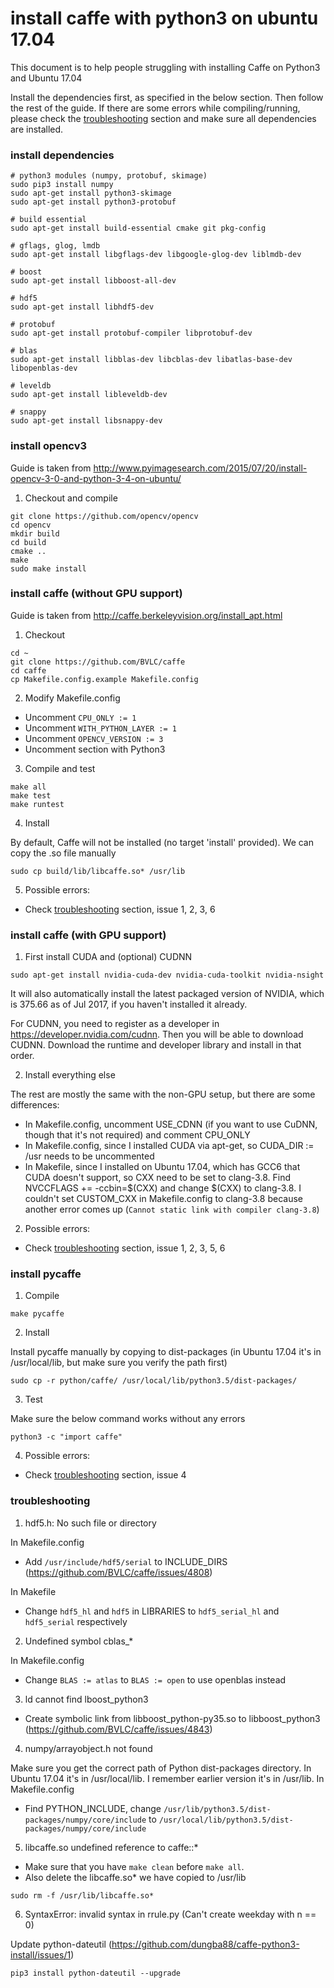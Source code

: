 # install caffe with python3 on ubuntu 17.04

This document is to help people struggling with installing Caffe on Python3 and Ubuntu 17.04

Install the dependencies first, as specified in the below section. Then follow the rest of the guide. If there are some errors while compiling/running, please check the [troubleshooting](#troubleshooting) section and make sure all dependencies are installed.

### install dependencies

```shell
# python3 modules (numpy, protobuf, skimage)
sudo pip3 install numpy
sudo apt-get install python3-skimage
sudo apt-get install python3-protobuf

# build essential
sudo apt-get install build-essential cmake git pkg-config

# gflags, glog, lmdb
sudo apt-get install libgflags-dev libgoogle-glog-dev liblmdb-dev

# boost
sudo apt-get install libboost-all-dev

# hdf5
sudo apt-get install libhdf5-dev

# protobuf
sudo apt-get install protobuf-compiler libprotobuf-dev

# blas
sudo apt-get install libblas-dev libcblas-dev libatlas-base-dev libopenblas-dev

# leveldb
sudo apt-get install libleveldb-dev

# snappy
sudo apt-get install libsnappy-dev
```

### install opencv3

Guide is taken from http://www.pyimagesearch.com/2015/07/20/install-opencv-3-0-and-python-3-4-on-ubuntu/

1. Checkout and compile

```shell
git clone https://github.com/opencv/opencv
cd opencv
mkdir build
cd build
cmake ..
make
sudo make install
```

### install caffe (without GPU support)

Guide is taken from http://caffe.berkeleyvision.org/install_apt.html

1. Checkout

```shell
cd ~
git clone https://github.com/BVLC/caffe
cd caffe
cp Makefile.config.example Makefile.config
```

2. Modify Makefile.config

- Uncomment `CPU_ONLY := 1`
- Uncomment `WITH_PYTHON_LAYER := 1`
- Uncomment `OPENCV_VERSION := 3`
- Uncomment section with Python3

3. Compile and test

```shell
make all
make test
make runtest
```

4. Install

By default, Caffe will not be installed (no target 'install' provided). We can copy the .so file manually

```shell
sudo cp build/lib/libcaffe.so* /usr/lib
```

5. Possible errors:

- Check [troubleshooting](#troubleshooting) section, issue 1, 2, 3, 6

### install caffe (with GPU support)

1. First install CUDA and (optional) CUDNN

```shell
sudo apt-get install nvidia-cuda-dev nvidia-cuda-toolkit nvidia-nsight
```

It will also automatically install the latest packaged version of NVIDIA, which is 375.66 as of Jul 2017, if you haven't installed it already.

For CUDNN, you need to register as a developer in https://developer.nvidia.com/cudnn. Then you will be able to download CUDNN. Download the runtime and developer library and install in that order.

2. Install everything else

The rest are mostly the same with the non-GPU setup, but there are some differences:
- In Makefile.config, uncomment USE_CDNN (if you want to use CuDNN, though that it's not required) and comment CPU_ONLY
- In Makefile.config, since I installed CUDA via apt-get, so CUDA_DIR := /usr needs to be uncommented
- In Makefile, since I installed on Ubuntu 17.04, which has GCC6 that CUDA doesn't support, so CXX need to be set to clang-3.8. Find NVCCFLAGS += -ccbin=$(CXX) and change $(CXX) to clang-3.8. I couldn't set CUSTOM_CXX in Makefile.config to clang-3.8 because another error comes up (`Cannot static link with compiler clang-3.8`)

2. Possible errors:

- Check [troubleshooting](#troubleshooting) section, issue 1, 2, 3, 5, 6

### install pycaffe

1. Compile

```shell
make pycaffe
```
2. Install

Install pycaffe manually by copying to dist-packages (in Ubuntu 17.04 it's in /usr/local/lib, but make sure you verify the path first)

```shell
sudo cp -r python/caffe/ /usr/local/lib/python3.5/dist-packages/
```

3. Test

Make sure the below command works without any errors

```shell
python3 -c "import caffe"
```

4. Possible errors:

- Check [troubleshooting](#troubleshooting) section, issue 4

### troubleshooting

1. hdf5.h: No such file or directory

In Makefile.config
- Add `/usr/include/hdf5/serial` to INCLUDE_DIRS (https://github.com/BVLC/caffe/issues/4808)

In Makefile
- Change `hdf5_hl` and `hdf5` in LIBRARIES to `hdf5_serial_hl` and `hdf5_serial` respectively

2. Undefined symbol cblas_*

In Makefile.config
- Change `BLAS := atlas` to `BLAS := open` to use openblas instead

3. ld cannot find lboost_python3

- Create symbolic link from libboost_python-py35.so to libboost_python3 (https://github.com/BVLC/caffe/issues/4843)

4. numpy/arrayobject.h not found

Make sure you get the correct path of Python dist-packages directory. In Ubuntu 17.04 it's in /usr/local/lib. I remember earlier version it's in /usr/lib.
In Makefile.config
- Find PYTHON_INCLUDE, change `/usr/lib/python3.5/dist-packages/numpy/core/include` to `/usr/local/lib/python3.5/dist-packages/numpy/core/include`

5. libcaffe.so undefined reference to caffe::*

- Make sure that you have `make clean` before `make all`.
- Also delete the libcaffe.so* we have copied to /usr/lib
```shell
sudo rm -f /usr/lib/libcaffe.so*
```

6. SyntaxError: invalid syntax in rrule.py (Can't create weekday with n == 0)

Update python-dateutil (https://github.com/dungba88/caffe-python3-install/issues/1)

```shell
pip3 install python-dateutil --upgrade 
```
